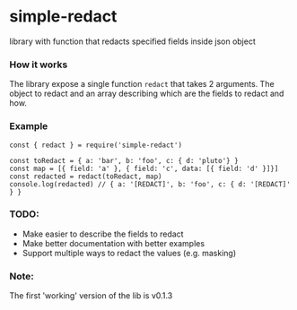 # simple-redact

library with function that redacts specified fields inside json object

### How it works

The library expose a single function `redact` that takes 2 arguments. The object to redact and an array describing which are the fields to redact and how.

### Example

```
const { redact } = require('simple-redact')

const toRedact = { a: 'bar', b: 'foo', c: { d: 'pluto'} }
const map = [{ field: 'a' }, { field: 'c', data: [{ field: 'd' }]}]
const redacted = redact(toRedact, map)
console.log(redacted) // { a: '[REDACT]', b: 'foo', c: { d: '[REDACT]' } }
```

### TODO:

- Make easier to describe the fields to redact
- Make better documentation with better examples
- Support multiple ways to redact the values (e.g. masking)

### Note:

The first 'working' version of the lib is v0.1.3
